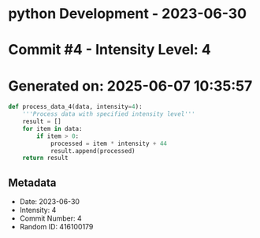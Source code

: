 ﻿# python Development - 2023-06-30
# Commit #4 - Intensity Level: 4
# Generated on: 2025-06-07 10:35:57
```python
def process_data_4(data, intensity=4):
    '''Process data with specified intensity level'''
    result = []
    for item in data:
        if item > 0:
            processed = item * intensity + 44
            result.append(processed)
    return result
```
## Metadata
- Date: 2023-06-30
- Intensity: 4
- Commit Number: 4
- Random ID: 416100179
